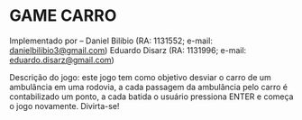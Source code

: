 # GAME CARRO

Implementado por – Daniel Bilibio (RA: 1131552;  e-mail: danielbilibio3@gmail.com)
                                      Eduardo Disarz (RA: 1131996;  e-mail: eduardo.disarz@gmail.com)
                                      
Descrição do jogo: este jogo tem como objetivo desviar o carro de um ambulância em uma rodovia, a cada passagem da ambulância pelo carro é contabilizado um ponto, a cada batida o usuário pressiona ENTER e começa o jogo novamente. Divirta-se!
